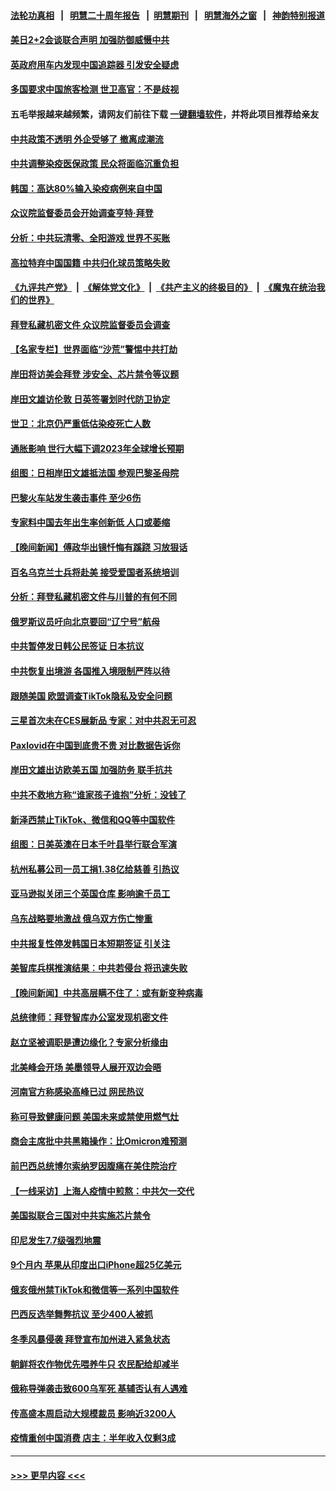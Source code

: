 #### [法轮功真相](https://github.com/gfw-breaker/truth/blob/master/README.md?t=0) &nbsp;&nbsp;|&nbsp;&nbsp; [明慧二十周年报告](https://github.com/gfw-breaker/mh-reports/blob/master/README.md?t=0) &nbsp;&nbsp;|&nbsp;&nbsp;[明慧期刊](https://github.com/gfw-breaker/mh-qikan) &nbsp;&nbsp;|&nbsp;&nbsp; [明慧海外之窗](https://github.com/gfw-breaker/mh-news/blob/master/README.md?t=0) &nbsp;&nbsp;|&nbsp;&nbsp; [神韵特别报道](https://github.com/gfw-breaker/mh-news/blob/master/shenyun.md?t=0)
#### [美日2+2会谈联合声明 加强防御威慑中共](../pages/nsc418/n13905054.md?t=01121543) 
#### [英政府用车内发现中国追踪器 引发安全疑虑](../pages/nsc418/n13904978.md?t=01121543) 
#### [多国要求中国旅客检测 世卫高官：不是歧视](../pages/nsc418/n13904906.md?t=01121543) 
#### 五毛举报越来越频繁，请网友们前往下载 [一键翻墙软件](https://github.com/gfw-breaker/ssr-accounts)，并将此项目推荐给亲友
#### [中共政策不透明 外企受够了 撤离成潮流](../pages/nsc418/n13904279.md?t=01121543) 
#### [中共调整染疫医保政策 民众将面临沉重负担](../pages/nsc418/n13904658.md?t=01121543) 
#### [韩国：高达80%输入染疫病例来自中国](../pages/nsc418/n13904777.md?t=01121543) 
#### [众议院监督委员会开始调查亨特‧拜登](../pages/nsc418/n13904829.md?t=01121543) 
#### [分析：中共玩清零、全阳游戏 世界不买账](../pages/nsc418/n13904834.md?t=01121543) 
#### [高拉特弃中国国籍 中共归化球员策略失败](../pages/nsc418/n13904403.md?t=01121543) 
#### [《九评共产党》](https://github.com/begood0513/9ping.md/blob/master/README.md) &nbsp;|&nbsp; [《解体党文化》](../../../../jtdwh.md/blob/master/README.md)  &nbsp;|&nbsp; [《共产主义的终极目的》](../../../../gczydzjmd.md/blob/master/README.md) &nbsp;|&nbsp; [《魔鬼在统治我们的世界》](../../../../mgztzwmdsj.md/blob/master/README.md) 
#### [拜登私藏机密文件 众议院监督委员会调查](../pages/nsc418/n13904136.md?t=01121543) 
#### [【名家专栏】世界面临“沙荒”警惕中共打劫](../pages/nsc418/n13904662.md?t=01121543) 
#### [岸田将访美会拜登 涉安全、芯片禁令等议题](../pages/nsc418/n13904786.md?t=01121543) 
#### [岸田文雄访伦敦 日英签署划时代防卫协定](../pages/nsc418/n13904610.md?t=01121543) 
#### [世卫：北京仍严重低估染疫死亡人数](../pages/nsc418/n13904764.md?t=01121543) 
#### [通胀影响 世行大幅下调2023年全球增长预期](../pages/nsc418/n13904727.md?t=01121543) 
#### [组图：日相岸田文雄抵法国 参观巴黎圣母院](../pages/nsc418/n13904441.md?t=01121543) 
#### [巴黎火车站发生袭击事件 至少6伤](../pages/nsc418/n13904649.md?t=01121543) 
#### [专家料中国去年出生率创新低 人口或萎缩](../pages/nsc418/n13904493.md?t=01121543) 
#### [【晚间新闻】傅政华出镜忏悔有蹊跷 习放狠话](../pages/nsc418/n13904369.md?t=01121543) 
#### [百名乌克兰士兵将赴美 接受爱国者系统培训](../pages/nsc418/n13904354.md?t=01121543) 
#### [分析：拜登私藏机密文件与川普的有何不同](../pages/nsc418/n13904222.md?t=01121543) 
#### [俄罗斯议员吁向北京要回“辽宁号”航母](../pages/nsc418/n13904212.md?t=01121543) 
#### [中共暂停发日韩公民签证 日本抗议](../pages/nsc418/n13904253.md?t=01121543) 
#### [中共恢复出境游 各国推入境限制严阵以待](../pages/nsc418/n13904250.md?t=01121543) 
#### [跟随美国 欧盟调查TikTok隐私及安全问题](../pages/nsc418/n13904017.md?t=01121543) 
#### [三星首次未在CES展新品 专家：对中共忍无可忍](../pages/nsc418/n13903993.md?t=01121543) 
#### [Paxlovid在中国到底贵不贵 对比数据告诉你](../pages/nsc418/n13904029.md?t=01121543) 
#### [岸田文雄出访欧美五国 加强防务 联手抗共](../pages/nsc418/n13903975.md?t=01121543) 
#### [中共不救地方称“谁家孩子谁抱”分析：没钱了](../pages/nsc418/n13903927.md?t=01121543) 
#### [新泽西禁止TikTok、微信和QQ等中国软件](../pages/nsc418/n13903982.md?t=01121543) 
#### [组图：日美英澳在日本千叶县举行联合军演](../pages/nsc418/n13903672.md?t=01121543) 
#### [杭州私募公司一员工捐1.38亿给慈善 引热议](../pages/nsc418/n13903893.md?t=01121543) 
#### [亚马逊拟关闭三个英国仓库 影响逾千员工](../pages/nsc418/n13903380.md?t=01121543) 
#### [乌东战略要地激战 俄乌双方伤亡惨重](../pages/nsc418/n13903922.md?t=01121543) 
#### [中共报复性停发韩国日本短期签证 引关注](../pages/nsc418/n13903931.md?t=01121543) 
#### [美智库兵棋推演结果︰中共若侵台 将迅速失败](../pages/nsc418/n13903720.md?t=01121543) 
#### [【晚间新闻】中共高层瞒不住了：或有新变种病毒](../pages/nsc418/n13903723.md?t=01121543) 
#### [总统律师：拜登智库办公室发现机密文件](../pages/nsc418/n13903649.md?t=01121543) 
#### [赵立坚被调职是遭边缘化？专家分析缘由](../pages/nsc418/n13903383.md?t=01121543) 
#### [北美峰会开场 美墨领导人展开双边会晤](../pages/nsc418/n13903531.md?t=01121543) 
#### [河南官方称感染高峰已过 网民热议](../pages/nsc418/n13903309.md?t=01121543) 
#### [称可导致健康问题 美国未来或禁使用燃气灶](../pages/nsc418/n13903290.md?t=01121543) 
#### [商会主席批中共黑箱操作：比Omicron难预测](../pages/nsc418/n13903321.md?t=01121543) 
#### [前巴西总统博尔索纳罗因腹痛在美住院治疗](../pages/nsc418/n13903342.md?t=01121543) 
#### [【一线采访】上海人疫情中煎熬：中共欠一交代](../pages/nsc418/n13903042.md?t=01121543) 
#### [美国拟联合三国对中共实施芯片禁令](../pages/nsc418/n13903308.md?t=01121543) 
#### [印尼发生7.7级强烈地震](../pages/nsc418/n13903318.md?t=01121543) 
#### [9个月内 苹果从印度出口iPhone超25亿美元](../pages/nsc418/n13903220.md?t=01121543) 
#### [俄亥俄州禁TikTok和微信等一系列中国软件](../pages/nsc418/n13903265.md?t=01121543) 
#### [巴西反选举舞弊抗议 至少400人被抓](../pages/nsc418/n13903275.md?t=01121543) 
#### [冬季风暴侵袭 拜登宣布加州进入紧急状态](../pages/nsc418/n13903245.md?t=01121543) 
#### [朝鲜将农作物优先喂养牛只 农民配给却减半](../pages/nsc418/n13903071.md?t=01121543) 
#### [俄称导弹袭击致600乌军死 基辅否认有人遇难](../pages/nsc418/n13903123.md?t=01121543) 
#### [传高盛本周启动大规模裁员 影响近3200人](../pages/nsc418/n13902978.md?t=01121543) 
#### [疫情重创中国消费 店主：半年收入仅剩3成](../pages/nsc418/n13902808.md?t=01121543) 

----
#### [ >>> 更早内容 <<< ](../indexes/nsc418-earlier.md)
